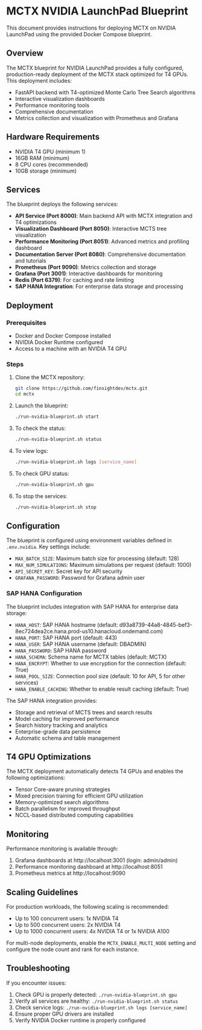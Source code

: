 # MCTX NVIDIA LaunchPad Blueprint

This document provides instructions for deploying MCTX on NVIDIA LaunchPad using the provided Docker Compose blueprint.

## Overview

The MCTX blueprint for NVIDIA LaunchPad provides a fully configured, production-ready deployment of the MCTX stack optimized for T4 GPUs. This deployment includes:

- FastAPI backend with T4-optimized Monte Carlo Tree Search algorithms
- Interactive visualization dashboards
- Performance monitoring tools
- Comprehensive documentation
- Metrics collection and visualization with Prometheus and Grafana

## Hardware Requirements

- NVIDIA T4 GPU (minimum 1)
- 16GB RAM (minimum)
- 8 CPU cores (recommended)
- 10GB storage (minimum)

## Services

The blueprint deploys the following services:

- **API Service (Port 8000)**: Main backend API with MCTX integration and T4 optimizations
- **Visualization Dashboard (Port 8050)**: Interactive MCTS tree visualization
- **Performance Monitoring (Port 8051)**: Advanced metrics and profiling dashboard
- **Documentation Server (Port 8080)**: Comprehensive documentation and tutorials
- **Prometheus (Port 9090)**: Metrics collection and storage
- **Grafana (Port 3001)**: Interactive dashboards for monitoring
- **Redis (Port 6379)**: For caching and rate limiting
- **SAP HANA Integration**: For enterprise data storage and processing

## Deployment

### Prerequisites

- Docker and Docker Compose installed
- NVIDIA Docker Runtime configured
- Access to a machine with an NVIDIA T4 GPU

### Steps

1. Clone the MCTX repository:
   ```bash
   git clone https://github.com/finsightdev/mctx.git
   cd mctx
   ```

2. Launch the blueprint:
   ```bash
   ./run-nvidia-blueprint.sh start
   ```

3. To check the status:
   ```bash
   ./run-nvidia-blueprint.sh status
   ```

4. To view logs:
   ```bash
   ./run-nvidia-blueprint.sh logs [service_name]
   ```

5. To check GPU status:
   ```bash
   ./run-nvidia-blueprint.sh gpu
   ```

6. To stop the services:
   ```bash
   ./run-nvidia-blueprint.sh stop
   ```

## Configuration

The blueprint is configured using environment variables defined in `.env.nvidia`. Key settings include:

- `MAX_BATCH_SIZE`: Maximum batch size for processing (default: 128)
- `MAX_NUM_SIMULATIONS`: Maximum simulations per request (default: 1000)
- `API_SECRET_KEY`: Secret key for API security
- `GRAFANA_PASSWORD`: Password for Grafana admin user

### SAP HANA Configuration

The blueprint includes integration with SAP HANA for enterprise data storage:

- `HANA_HOST`: SAP HANA hostname (default: d93a8739-44a8-4845-bef3-8ec724dea2ce.hana.prod-us10.hanacloud.ondemand.com)
- `HANA_PORT`: SAP HANA port (default: 443)
- `HANA_USER`: SAP HANA username (default: DBADMIN)
- `HANA_PASSWORD`: SAP HANA password
- `HANA_SCHEMA`: Schema name for MCTX tables (default: MCTX)
- `HANA_ENCRYPT`: Whether to use encryption for the connection (default: True)
- `HANA_POOL_SIZE`: Connection pool size (default: 10 for API, 5 for other services)
- `HANA_ENABLE_CACHING`: Whether to enable result caching (default: True)

The SAP HANA integration provides:
- Storage and retrieval of MCTS trees and search results
- Model caching for improved performance
- Search history tracking and analytics
- Enterprise-grade data persistence
- Automatic schema and table management

## T4 GPU Optimizations

The MCTX deployment automatically detects T4 GPUs and enables the following optimizations:

- Tensor Core-aware pruning strategies
- Mixed precision training for efficient GPU utilization
- Memory-optimized search algorithms
- Batch parallelism for improved throughput
- NCCL-based distributed computing capabilities

## Monitoring

Performance monitoring is available through:

1. Grafana dashboards at http://localhost:3001 (login: admin/admin)
2. Performance monitoring dashboard at http://localhost:8051
3. Prometheus metrics at http://localhost:9090

## Scaling Guidelines

For production workloads, the following scaling is recommended:

- Up to 100 concurrent users: 1x NVIDIA T4
- Up to 500 concurrent users: 2x NVIDIA T4
- Up to 1000 concurrent users: 4x NVIDIA T4 or 1x NVIDIA A100

For multi-node deployments, enable the `MCTX_ENABLE_MULTI_NODE` setting and configure the node count and rank for each instance.

## Troubleshooting

If you encounter issues:

1. Check GPU is properly detected: `./run-nvidia-blueprint.sh gpu`
2. Verify all services are healthy: `./run-nvidia-blueprint.sh status`
3. Check service logs: `./run-nvidia-blueprint.sh logs [service_name]`
4. Ensure proper GPU drivers are installed
5. Verify NVIDIA Docker runtime is properly configured